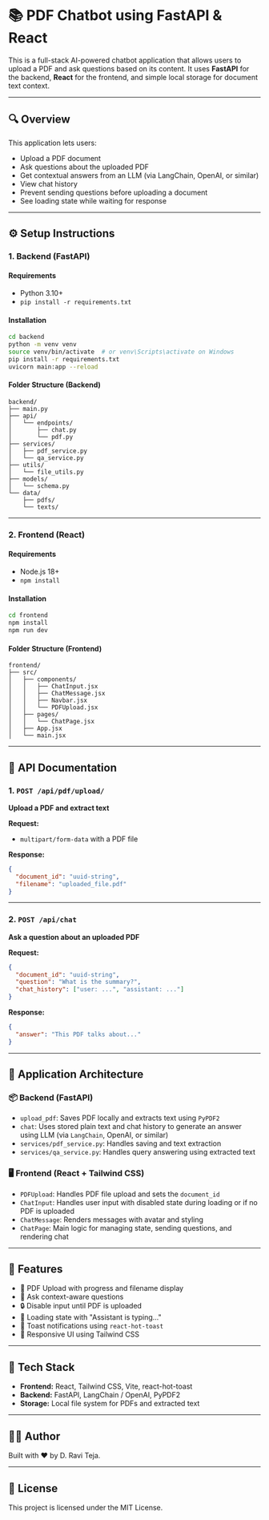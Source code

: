 # 📚 PDF Chatbot using FastAPI & React

This is a full-stack AI-powered chatbot application that allows users to upload a PDF and ask questions based on its content. It uses **FastAPI** for the backend, **React** for the frontend, and simple local storage for document text context.

---

## 🔍 Overview

This application lets users:

- Upload a PDF document  
- Ask questions about the uploaded PDF  
- Get contextual answers from an LLM (via LangChain, OpenAI, or similar)  
- View chat history  
- Prevent sending questions before uploading a document  
- See loading state while waiting for response  

---

## ⚙️ Setup Instructions

### 1. Backend (FastAPI)

#### Requirements

- Python 3.10+  
- `pip install -r requirements.txt`

#### Installation

```bash
cd backend
python -m venv venv
source venv/bin/activate  # or venv\Scripts\activate on Windows
pip install -r requirements.txt
uvicorn main:app --reload
```

#### Folder Structure (Backend)

```
backend/
├── main.py
├── api/
│   └── endpoints/
│       ├── chat.py
│       └── pdf.py
├── services/
│   ├── pdf_service.py
│   └── qa_service.py
├── utils/
│   └── file_utils.py
├── models/
│   └── schema.py
└── data/
    ├── pdfs/
    └── texts/
```

---

### 2. Frontend (React)

#### Requirements

- Node.js 18+  
- `npm install`

#### Installation

```bash
cd frontend
npm install
npm run dev
```

#### Folder Structure (Frontend)

```
frontend/
├── src/
│   ├── components/
│   │   ├── ChatInput.jsx
│   │   ├── ChatMessage.jsx
│   │   ├── Navbar.jsx
│   │   └── PDFUpload.jsx
│   ├── pages/
│   │   └── ChatPage.jsx
│   ├── App.jsx
│   └── main.jsx
```

---

## 🧪 API Documentation

### 1. `POST /api/pdf/upload/`

**Upload a PDF and extract text**

**Request:**  
* `multipart/form-data` with a PDF file

**Response:**
```json
{
  "document_id": "uuid-string",
  "filename": "uploaded_file.pdf"
}
```

---

### 2. `POST /api/chat`

**Ask a question about an uploaded PDF**

**Request:**
```json
{
  "document_id": "uuid-string",
  "question": "What is the summary?",
  "chat_history": ["user: ...", "assistant: ..."]
}
```

**Response:**
```json
{
  "answer": "This PDF talks about..."
}
```

---

## 🧱 Application Architecture

### 📦 Backend (FastAPI)

- `upload_pdf`: Saves PDF locally and extracts text using `PyPDF2`  
- `chat`: Uses stored plain text and chat history to generate an answer using LLM (via `LangChain`, OpenAI, or similar)  
- `services/pdf_service.py`: Handles saving and text extraction  
- `services/qa_service.py`: Handles query answering using extracted text  

### 🖥️ Frontend (React + Tailwind CSS)

- `PDFUpload`: Handles PDF file upload and sets the `document_id`  
- `ChatInput`: Handles user input with disabled state during loading or if no PDF is uploaded  
- `ChatMessage`: Renders messages with avatar and styling  
- `ChatPage`: Main logic for managing state, sending questions, and rendering chat  

---

## 🚀 Features

- 📄 PDF Upload with progress and filename display  
- 🧠 Ask context-aware questions  
- 🔒 Disable input until PDF is uploaded  
- 🔄 Loading state with "Assistant is typing..."  
- 🔔 Toast notifications using `react-hot-toast`  
- 🎨 Responsive UI using Tailwind CSS  

---

## 🔧 Tech Stack

- **Frontend:** React, Tailwind CSS, Vite, react-hot-toast  
- **Backend:** FastAPI, LangChain / OpenAI, PyPDF2  
- **Storage:** Local file system for PDFs and extracted text  

---

## 🧑‍💻 Author

Built with ❤️ by D. Ravi Teja.

---

## 📝 License

This project is licensed under the MIT License.
